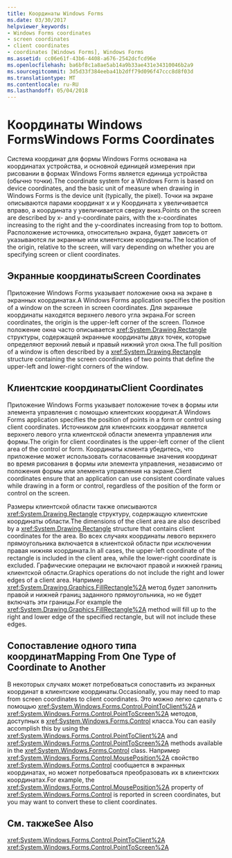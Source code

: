 ```yaml
---
title: Координаты Windows Forms
ms.date: 03/30/2017
helpviewer_keywords:
- Windows Forms coordinates
- screen coordinates
- client coordinates
- coordinates [Windows Forms], Windows Forms
ms.assetid: cc06e61f-43b6-4408-a676-2542dcfcd96e
ms.openlocfilehash: ba6bf8c1a8ae5ab14a9b33ae431e34310046b2a9
ms.sourcegitcommit: 3d5d33f384eeba41b2dff79d096f47ccc8d8f03d
ms.translationtype: MT
ms.contentlocale: ru-RU
ms.lasthandoff: 05/04/2018
---
```

# <a name="windows-forms-coordinates"></a><span data-ttu-id="b1c64-102">Координаты Windows Forms</span><span class="sxs-lookup"><span data-stu-id="b1c64-102">Windows Forms Coordinates</span></span>
<span data-ttu-id="b1c64-103">Система координат для формы Windows Forms основана на координатах устройства, и основной единицей измерения при рисовании в формах Windows Forms является единица устройства (обычно точки).</span><span class="sxs-lookup"><span data-stu-id="b1c64-103">The coordinate system for a Windows Form is based on device coordinates, and the basic unit of measure when drawing in Windows Forms is the device unit (typically, the pixel).</span></span> <span data-ttu-id="b1c64-104">Точки на экране описываются парами координат x и y Координата x увеличивается вправо, а координата y увеличивается сверху вниз.</span><span class="sxs-lookup"><span data-stu-id="b1c64-104">Points on the screen are described by x- and y-coordinate pairs, with the x-coordinates increasing to the right and the y-coordinates increasing from top to bottom.</span></span> <span data-ttu-id="b1c64-105">Расположение источника, относительно экрана, будет зависеть от указываются ли экранные или клиентские координаты.</span><span class="sxs-lookup"><span data-stu-id="b1c64-105">The location of the origin, relative to the screen, will vary depending on whether you are specifying screen or client coordinates.</span></span>  
  
## <a name="screen-coordinates"></a><span data-ttu-id="b1c64-106">Экранные координаты</span><span class="sxs-lookup"><span data-stu-id="b1c64-106">Screen Coordinates</span></span>  
 <span data-ttu-id="b1c64-107">Приложение Windows Forms указывает положение окна на экране в экранных координатах.</span><span class="sxs-lookup"><span data-stu-id="b1c64-107">A Windows Forms application specifies the position of a window on the screen in screen coordinates.</span></span> <span data-ttu-id="b1c64-108">Для экранные координаты находятся верхнего левого угла экрана.</span><span class="sxs-lookup"><span data-stu-id="b1c64-108">For screen coordinates, the origin is the upper-left corner of the screen.</span></span> <span data-ttu-id="b1c64-109">Полное положение окна часто описывается <xref:System.Drawing.Rectangle> структуры, содержащей экранные координаты двух точек, которые определяют верхний левый и правый нижний угол окна.</span><span class="sxs-lookup"><span data-stu-id="b1c64-109">The full position of a window is often described by a <xref:System.Drawing.Rectangle> structure containing the screen coordinates of two points that define the upper-left and lower-right corners of the window.</span></span>  
  
## <a name="client-coordinates"></a><span data-ttu-id="b1c64-110">Клиентские координаты</span><span class="sxs-lookup"><span data-stu-id="b1c64-110">Client Coordinates</span></span>  
 <span data-ttu-id="b1c64-111">Приложение Windows Forms указывает положение точек в формы или элемента управления с помощью клиентских координат.</span><span class="sxs-lookup"><span data-stu-id="b1c64-111">A Windows Forms application specifies the position of points in a form or control using client coordinates.</span></span> <span data-ttu-id="b1c64-112">Источником для клиентских координат является верхнего левого угла клиентской области элемента управления или формы.</span><span class="sxs-lookup"><span data-stu-id="b1c64-112">The origin for client coordinates is the upper-left corner of the client area of the control or form.</span></span> <span data-ttu-id="b1c64-113">Координаты клиента убедитесь, что приложение может использовать согласованные значения координат во время рисования в формы или элемента управления, независимо от положения формы или элемента управления на экране.</span><span class="sxs-lookup"><span data-stu-id="b1c64-113">Client coordinates ensure that an application can use consistent coordinate values while drawing in a form or control, regardless of the position of the form or control on the screen.</span></span>  
  
 <span data-ttu-id="b1c64-114">Размеры клиентской области также описываются <xref:System.Drawing.Rectangle> структуру, содержащую клиентские координаты области.</span><span class="sxs-lookup"><span data-stu-id="b1c64-114">The dimensions of the client area are also described by a <xref:System.Drawing.Rectangle> structure that contains client coordinates for the area.</span></span> <span data-ttu-id="b1c64-115">Во всех случаях координаты левого верхнего прямоугольника включается в клиентской области при исключении правая нижняя координата.</span><span class="sxs-lookup"><span data-stu-id="b1c64-115">In all cases, the upper-left coordinate of the rectangle is included in the client area, while the lower-right coordinate is excluded.</span></span> <span data-ttu-id="b1c64-116">Графические операции не включают правой и нижней границ клиентской области.</span><span class="sxs-lookup"><span data-stu-id="b1c64-116">Graphics operations do not include the right and lower edges of a client area.</span></span> <span data-ttu-id="b1c64-117">Например <xref:System.Drawing.Graphics.FillRectangle%2A> метод будет заполнить правой и нижней границ заданного прямоугольника, но не будет включать эти границы.</span><span class="sxs-lookup"><span data-stu-id="b1c64-117">For example the <xref:System.Drawing.Graphics.FillRectangle%2A> method will fill up to the right and lower edge of the specified rectangle, but will not include these edges.</span></span>  
  
## <a name="mapping-from-one-type-of-coordinate-to-another"></a><span data-ttu-id="b1c64-118">Сопоставление одного типа координат</span><span class="sxs-lookup"><span data-stu-id="b1c64-118">Mapping From One Type of Coordinate to Another</span></span>  
 <span data-ttu-id="b1c64-119">В некоторых случаях может потребоваться сопоставить из экранных координат в клиентские координаты.</span><span class="sxs-lookup"><span data-stu-id="b1c64-119">Occasionally, you may need to map from screen coordinates to client coordinates.</span></span> <span data-ttu-id="b1c64-120">Это можно легко сделать с помощью <xref:System.Windows.Forms.Control.PointToClient%2A> и <xref:System.Windows.Forms.Control.PointToScreen%2A> методов, доступных в <xref:System.Windows.Forms.Control> класса.</span><span class="sxs-lookup"><span data-stu-id="b1c64-120">You can easily accomplish this by using the <xref:System.Windows.Forms.Control.PointToClient%2A> and <xref:System.Windows.Forms.Control.PointToScreen%2A> methods available in the <xref:System.Windows.Forms.Control> class.</span></span> <span data-ttu-id="b1c64-121">Например <xref:System.Windows.Forms.Control.MousePosition%2A> свойство <xref:System.Windows.Forms.Control> сообщается в экранных координатах, но может потребоваться преобразовать их в клиентских координатах.</span><span class="sxs-lookup"><span data-stu-id="b1c64-121">For example, the <xref:System.Windows.Forms.Control.MousePosition%2A> property of <xref:System.Windows.Forms.Control> is reported in screen coordinates, but you may want to convert these to client coordinates.</span></span>  
  
## <a name="see-also"></a><span data-ttu-id="b1c64-122">См. также</span><span class="sxs-lookup"><span data-stu-id="b1c64-122">See Also</span></span>  
 <xref:System.Windows.Forms.Control.PointToClient%2A>  
 <xref:System.Windows.Forms.Control.PointToScreen%2A>
